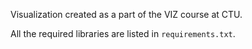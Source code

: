 Visualization created as a part of the VIZ course at CTU.

All the required libraries are listed in `requirements.txt`.
